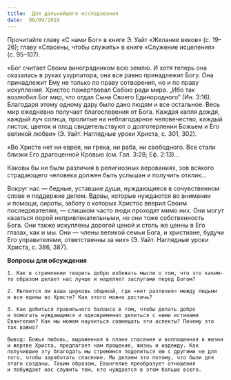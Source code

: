 ```yaml
---
title:  Для дальнейшего исследования
date:  06/09/2019
---
```


Прочитайте главу «С нами Бог» в книге Э. Уайт «Желание веков» (с. 19–26); главу «Спасены, чтобы служить» в книге «Служение исцеления» (с. 95–107).

«Бог считает Своим виноградником всю землю. И хотя теперь она оказалась в руках узурпатора, она все равно принадлежит Богу. Она принадлежит Ему не только по праву сотворения, но и по праву искупления. Христос пожертвовал Собою ради мира. „Ибо так возлюбил Бог мир, что отдал Сына Своего Единородного“ (Ин. 3:16). Благодаря этому одному дару было дано людям и все остальное. Весь мир ежедневно получает благословения от Бога. Каждая капля дождя, каждый луч солнца, пролитые на неблагодарное человечество, каждый листок, цветок и плод свидетельствуют о долготерпении Божьем и Его великой любви» (Э. Уайт. Наглядные уроки Христа, с. 301, 302).

«Во Христе нет ни еврея, ни грека, ни раба, ни свободного. Все стали близки Его драгоценной Кровью (см. Гал. 3:28; Еф. 2:13)…

Каковы бы ни были различия в религиозных верованиях, зов всякого страдающего человека должен быть услышан и получить отклик…

Вокруг нас — бедные, уставшие души, нуждающиеся в сочувственном слове и поддержке делом. Вдовы, которые нуждаются во внимании и помощи, сироты, заботу о которых Христос вверил Своим последователям, — слишком часто люди проходят мимо них. Они могут казаться порой непривлекательными, но они тоже собственность Бога. Они также искуплены дорогой ценой и столь же ценны в Его глазах, как и мы. Они — члены великой семьи Бога, и христиане, будучи Его управителями, ответственны за них» (Э. Уайт. Наглядные уроки Христа, с. 386, 387).

**Вопросы для обсуждения**

`1.	Как в стремлении творить добро избежать мысли о том, что это каким-то образом делает нас лучше и наделяет заслугами перед Богом?`

`2.	Является ли ваша церковь общиной, где «нет различия» между людьми и все едины во Христе? Как этого можно достичь?`

`3.	Как добиться правильного баланса в том, чтобы делать добро и помогать нуждающимся и одновременно делиться с ними истинами Евангелия? Как мы можем научиться совмещать эти аспекты? Почему это так важно?`

`Вывод:	Божья любовь, выраженная в плане спасения и воплощенная в жизни и жертве Христа, предлагает нам прощение, жизнь и надежду. Как получившие эту благодать мы стремимся поделиться ею с другими не для того, чтобы заработать спасение. Мы делаем это потому, что были для этого созданы. Таким образом, Евангелие преобразует отношения и побуждает нас служить тем, кто нуждается в этом больше всего.`